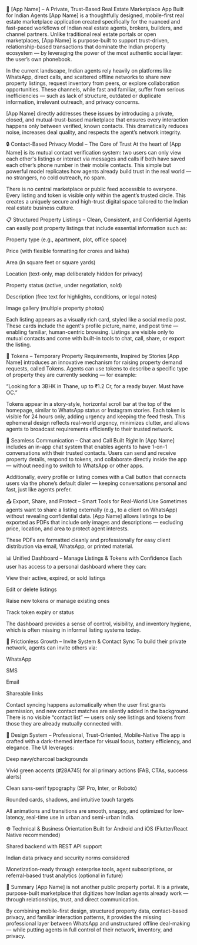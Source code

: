 🏡 [App Name] – A Private, Trust-Based Real Estate Marketplace App Built for Indian Agents
[App Name] is a thoughtfully designed, mobile-first real estate marketplace application created specifically for the nuanced and fast-paced workflows of Indian real estate agents, brokers, builders, and channel partners. Unlike traditional real estate portals or open marketplaces, [App Name] is purpose-built to support trust-driven, relationship-based transactions that dominate the Indian property ecosystem — by leveraging the power of the most authentic social layer: the user’s own phonebook.

In the current landscape, Indian agents rely heavily on platforms like WhatsApp, direct calls, and scattered offline networks to share new property listings, request inventory from peers, or explore collaboration opportunities. These channels, while fast and familiar, suffer from serious inefficiencies — such as lack of structure, outdated or duplicate information, irrelevant outreach, and privacy concerns.

[App Name] directly addresses these issues by introducing a private, closed, and mutual-trust-based marketplace that ensures every interaction happens only between verified, known contacts. This dramatically reduces noise, increases deal quality, and respects the agent’s network integrity.

🔒 Contact-Based Privacy Model – The Core of Trust
At the heart of [App Name] is its mutual contact verification system: two users can only view each other's listings or interact via messages and calls if both have saved each other’s phone number in their mobile contacts. This simple but powerful model replicates how agents already build trust in the real world — no strangers, no cold outreach, no spam.

There is no central marketplace or public feed accessible to everyone. Every listing and token is visible only within the agent’s trusted circle. This creates a uniquely secure and high-trust digital space tailored to the Indian real estate business culture.

📋 Structured Property Listings – Clean, Consistent, and Confidential
Agents can easily post property listings that include essential information such as:

Property type (e.g., apartment, plot, office space)

Price (with flexible formatting for crores and lakhs)

Area (in square feet or square yards)

Location (text-only, map deliberately hidden for privacy)

Property status (active, under negotiation, sold)

Description (free text for highlights, conditions, or legal notes)

Image gallery (multiple property photos)

Each listing appears as a visually rich card, styled like a social media post. These cards include the agent's profile picture, name, and post time — enabling familiar, human-centric browsing. Listings are visible only to mutual contacts and come with built-in tools to chat, call, share, or export the listing.

📣 Tokens – Temporary Property Requirements, Inspired by Stories
[App Name] introduces an innovative mechanism for raising property demand requests, called Tokens. Agents can use tokens to describe a specific type of property they are currently seeking — for example:

“Looking for a 3BHK in Thane, up to ₹1.2 Cr, for a ready buyer. Must have OC.”

Tokens appear in a story-style, horizontal scroll bar at the top of the homepage, similar to WhatsApp status or Instagram stories. Each token is visible for 24 hours only, adding urgency and keeping the feed fresh. This ephemeral design reflects real-world urgency, minimizes clutter, and allows agents to broadcast requirements efficiently to their trusted network.

💬 Seamless Communication – Chat and Call Built Right In
[App Name] includes an in-app chat system that enables agents to have 1-on-1 conversations with their trusted contacts. Users can send and receive property details, respond to tokens, and collaborate directly inside the app — without needing to switch to WhatsApp or other apps.

Additionally, every profile or listing comes with a Call button that connects users via the phone’s default dialer — keeping conversations personal and fast, just like agents prefer.

📤 Export, Share, and Protect – Smart Tools for Real-World Use
Sometimes agents want to share a listing externally (e.g., to a client on WhatsApp) without revealing confidential data. [App Name] allows listings to be exported as PDFs that include only images and descriptions — excluding price, location, and area to protect agent interests.

These PDFs are formatted cleanly and professionally for easy client distribution via email, WhatsApp, or printed material.

📊 Unified Dashboard – Manage Listings & Tokens with Confidence
Each user has access to a personal dashboard where they can:

View their active, expired, or sold listings

Edit or delete listings

Raise new tokens or manage existing ones

Track token expiry or status

The dashboard provides a sense of control, visibility, and inventory hygiene, which is often missing in informal listing systems today.

🔗 Frictionless Growth – Invite System & Contact Sync
To build their private network, agents can invite others via:

WhatsApp

SMS

Email

Shareable links

Contact syncing happens automatically when the user first grants permission, and new contact matches are silently added in the background. There is no visible “contact list” — users only see listings and tokens from those they are already mutually connected with.

🎨 Design System – Professional, Trust-Oriented, Mobile-Native
The app is crafted with a dark-themed interface for visual focus, battery efficiency, and elegance. The UI leverages:

Deep navy/charcoal backgrounds

Vivid green accents (#28A745) for all primary actions (FAB, CTAs, success alerts)

Clean sans-serif typography (SF Pro, Inter, or Roboto)

Rounded cards, shadows, and intuitive touch targets

All animations and transitions are smooth, snappy, and optimized for low-latency, real-time use in urban and semi-urban India.

⚙️ Technical & Business Orientation
Built for Android and iOS (Flutter/React Native recommended)

Shared backend with REST API support

Indian data privacy and security norms considered

Monetization-ready through enterprise tools, agent subscriptions, or referral-based trust analytics (optional in future)

📌 Summary
[App Name] is not another public property portal. It is a private, purpose-built marketplace that digitizes how Indian agents already work — through relationships, trust, and direct communication.

By combining mobile-first design, structured property data, contact-based privacy, and familiar interaction patterns, it provides the missing professional layer between WhatsApp and unstructured offline deal-making — while putting agents in full control of their network, inventory, and privacy.

